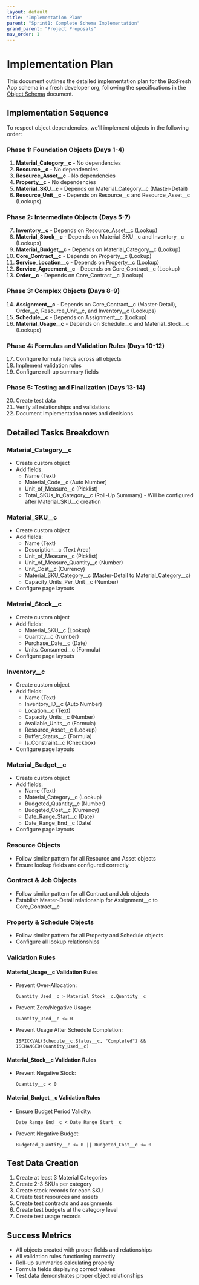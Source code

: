 ```yaml
---
layout: default
title: "Implementation Plan"
parent: "Sprint1: Complete Schema Implementation"
grand_parent: "Project Proposals"
nav_order: 1
---
```


# Implementation Plan

This document outlines the detailed implementation plan for the BoxFresh App schema in a fresh developer org, following the specifications in the [Object Schema](../../../overview/schema.md) document.

## Implementation Sequence

To respect object dependencies, we'll implement objects in the following order:

### Phase 1: Foundation Objects (Days 1-4)
1. **Material_Category__c** - No dependencies
2. **Resource__c** - No dependencies
3. **Resource_Asset__c** - No dependencies
4. **Property__c** - No dependencies
5. **Material_SKU__c** - Depends on Material_Category__c (Master-Detail)
6. **Resource_Unit__c** - Depends on Resource__c and Resource_Asset__c (Lookups)

### Phase 2: Intermediate Objects (Days 5-7)
7. **Inventory__c** - Depends on Resource_Asset__c (Lookup)
8. **Material_Stock__c** - Depends on Material_SKU__c and Inventory__c (Lookups)
9. **Material_Budget__c** - Depends on Material_Category__c (Lookup)
10. **Core_Contract__c** - Depends on Property__c (Lookup)
11. **Service_Location__c** - Depends on Property__c (Lookup)
12. **Service_Agreement__c** - Depends on Core_Contract__c (Lookup)
13. **Order__c** - Depends on Core_Contract__c (Lookup)

### Phase 3: Complex Objects (Days 8-9)
14. **Assignment__c** - Depends on Core_Contract__c (Master-Detail), Order__c, Resource_Unit__c, and Inventory__c (Lookups)
15. **Schedule__c** - Depends on Assignment__c (Lookup)
16. **Material_Usage__c** - Depends on Schedule__c and Material_Stock__c (Lookups)

### Phase 4: Formulas and Validation Rules (Days 10-12)
17. Configure formula fields across all objects
18. Implement validation rules
19. Configure roll-up summary fields

### Phase 5: Testing and Finalization (Days 13-14)
20. Create test data
21. Verify all relationships and validations
22. Document implementation notes and decisions

## Detailed Tasks Breakdown

### Material_Category__c
- Create custom object
- Add fields:
  - Name (Text)
  - Material_Code__c (Auto Number)
  - Unit_of_Measure__c (Picklist)
  - Total_SKUs_in_Category__c (Roll-Up Summary) - Will be configured after Material_SKU__c creation

### Material_SKU__c
- Create custom object
- Add fields:
  - Name (Text)
  - Description__c (Text Area)
  - Unit_of_Measure__c (Picklist)
  - Unit_of_Measure_Quantity__c (Number)
  - Unit_Cost__c (Currency)
  - Material_SKU_Category__c (Master-Detail to Material_Category__c)
  - Capacity_Units_Per_Unit__c (Number)
- Configure page layouts

### Material_Stock__c
- Create custom object
- Add fields:
  - Material_SKU__c (Lookup)
  - Quantity__c (Number)
  - Purchase_Date__c (Date)
  - Units_Consumed__c (Formula)
- Configure page layouts

### Inventory__c
- Create custom object
- Add fields:
  - Name (Text)
  - Inventory_ID__c (Auto Number)
  - Location__c (Text)
  - Capacity_Units__c (Number)
  - Available_Units__c (Formula)
  - Resource_Asset__c (Lookup)
  - Buffer_Status__c (Formula)
  - Is_Constraint__c (Checkbox)
- Configure page layouts

### Material_Budget__c
- Create custom object
- Add fields:
  - Name (Text)
  - Material_Category__c (Lookup)
  - Budgeted_Quantity__c (Number)
  - Budgeted_Cost__c (Currency)
  - Date_Range_Start__c (Date)
  - Date_Range_End__c (Date)
- Configure page layouts

### Resource Objects
- Follow similar pattern for all Resource and Asset objects
- Ensure lookup fields are configured correctly

### Contract & Job Objects
- Follow similar pattern for all Contract and Job objects
- Establish Master-Detail relationship for Assignment__c to Core_Contract__c

### Property & Schedule Objects
- Follow similar pattern for all Property and Schedule objects
- Configure all lookup relationships

### Validation Rules

#### Material_Usage__c Validation Rules
- Prevent Over-Allocation:
  ```
  Quantity_Used__c > Material_Stock__c.Quantity__c
  ```
- Prevent Zero/Negative Usage:
  ```
  Quantity_Used__c <= 0
  ```
- Prevent Usage After Schedule Completion:
  ```
  ISPICKVAL(Schedule__c.Status__c, "Completed") && ISCHANGED(Quantity_Used__c)
  ```

#### Material_Stock__c Validation Rules
- Prevent Negative Stock:
  ```
  Quantity__c < 0
  ```

#### Material_Budget__c Validation Rules
- Ensure Budget Period Validity:
  ```
  Date_Range_End__c < Date_Range_Start__c
  ```
- Prevent Negative Budget:
  ```
  Budgeted_Quantity__c <= 0 || Budgeted_Cost__c <= 0
  ```

## Test Data Creation
1. Create at least 3 Material Categories
2. Create 2-3 SKUs per category
3. Create stock records for each SKU
4. Create test resources and assets
5. Create test contracts and assignments
6. Create test budgets at the category level
7. Create test usage records

## Success Metrics
- All objects created with proper fields and relationships
- All validation rules functioning correctly
- Roll-up summaries calculating properly
- Formula fields displaying correct values
- Test data demonstrates proper object relationships 